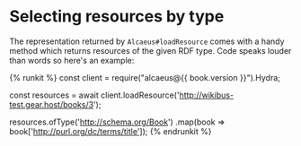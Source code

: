 # Selecting resources by type

The representation returned by `Alcaeus#loadResource` comes with a handy method which returns resources of
the given RDF type. Code speaks louder than words so here's an example:

{% runkit %} 
const client = require("alcaeus@{{ book.version }}").Hydra;

const resources = await client.loadResource('http://wikibus-test.gear.host/books/3');

resources.ofType('http://schema.org/Book')
         .map(book => book['http://purl.org/dc/terms/title']);
{% endrunkit %}
